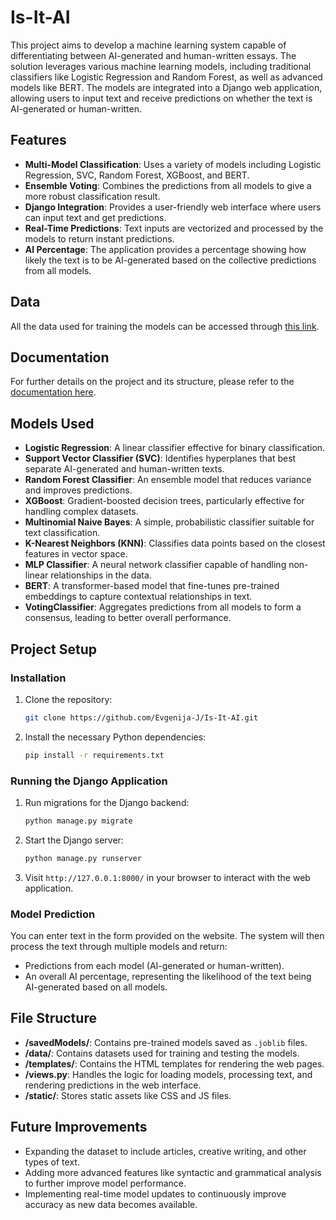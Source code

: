 # **Is-It-AI**

This project aims to develop a machine learning system capable of differentiating between AI-generated and human-written essays. The solution leverages various machine learning models, including traditional classifiers like Logistic Regression and Random Forest, as well as advanced models like BERT. The models are integrated into a Django web application, allowing users to input text and receive predictions on whether the text is AI-generated or human-written.

## **Features**
- **Multi-Model Classification**: Uses a variety of models including Logistic Regression, SVC, Random Forest, XGBoost, and BERT.
- **Ensemble Voting**: Combines the predictions from all models to give a more robust classification result.
- **Django Integration**: Provides a user-friendly web interface where users can input text and get predictions.
- **Real-Time Predictions**: Text inputs are vectorized and processed by the models to return instant predictions.
- **AI Percentage**: The application provides a percentage showing how likely the text is to be AI-generated based on the collective predictions from all models.

## **Data**
All the data used for training the models can be accessed through [this link](https://finkiukim-my.sharepoint.com/:f:/g/personal/evgenija_jankulovska_students_finki_ukim_mk/EtAqlAeB5rxIglx1bF3_9ksBfs_RJI50qw4lrEaTO1PsKQ?e=WN1XW7).

## **Documentation**
For further details on the project and its structure, please refer to the [documentation here](https://docs.google.com/document/d/1LxY7EqX4QYmuh4MiiZ37hdKAlcFBpOo2R5Xz2y84C4g/edit?usp=sharing).

## **Models Used**
- **Logistic Regression**: A linear classifier effective for binary classification.
- **Support Vector Classifier (SVC)**: Identifies hyperplanes that best separate AI-generated and human-written texts.
- **Random Forest Classifier**: An ensemble model that reduces variance and improves predictions.
- **XGBoost**: Gradient-boosted decision trees, particularly effective for handling complex datasets.
- **Multinomial Naive Bayes**: A simple, probabilistic classifier suitable for text classification.
- **K-Nearest Neighbors (KNN)**: Classifies data points based on the closest features in vector space.
- **MLP Classifier**: A neural network classifier capable of handling non-linear relationships in the data.
- **BERT**: A transformer-based model that fine-tunes pre-trained embeddings to capture contextual relationships in text.
- **VotingClassifier**: Aggregates predictions from all models to form a consensus, leading to better overall performance.

## **Project Setup**

### **Installation**
1. Clone the repository:
   ```bash
   git clone https://github.com/Evgenija-J/Is-It-AI.git
   ```
2. Install the necessary Python dependencies:
   ```bash
   pip install -r requirements.txt
   ```

### **Running the Django Application**
1. Run migrations for the Django backend:
   ```bash
   python manage.py migrate
   ```
2. Start the Django server:
   ```bash
   python manage.py runserver
   ```
3. Visit `http://127.0.0.1:8000/` in your browser to interact with the web application.

### **Model Prediction**
You can enter text in the form provided on the website. The system will then process the text through multiple models and return:
- Predictions from each model (AI-generated or human-written).
- An overall AI percentage, representing the likelihood of the text being AI-generated based on all models.

## **File Structure**
- **/savedModels/**: Contains pre-trained models saved as `.joblib` files.
- **/data/**: Contains datasets used for training and testing the models.
- **/templates/**: Contains the HTML templates for rendering the web pages.
- **/views.py**: Handles the logic for loading models, processing text, and rendering predictions in the web interface.
- **/static/**: Stores static assets like CSS and JS files.

## **Future Improvements**
- Expanding the dataset to include articles, creative writing, and other types of text.
- Adding more advanced features like syntactic and grammatical analysis to further improve model performance.
- Implementing real-time model updates to continuously improve accuracy as new data becomes available.

